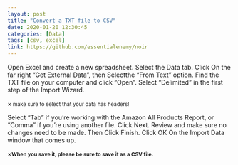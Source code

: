 ```yaml
---
layout: post
title: "Convert a TXT file to CSV"
date: 2020-01-20 12:30:45
categories: [Data]
tags: [csv, excel]
link: https://github.com/essentialenemy/noir
---
```


<span class="fixed">Open</span>   Excel and create a new spreadsheet.
<span class="fixed">Select</span> the Data tab.
<span class="fixed">Click</span> On the far right “Get External Data”, then <span class="fixed">Select</span>the “From Text” option.
<span class="fixed">Find</span> the TXT file on your computer and click “Open”.
<span class="fixed">Select</span> “Delimited” in the first step of the Import Wizard.
<p class="red"><span class="closebtn" onclick="this.parentElement.style.display='none';">&times;</span><small><b> </b> make sure to select that your data has headers!</small></p>

 <span class="fixed">Select</span>   “Tab” if you’re working with the Amazon All Products Report, or “Comma” if you’re using another file. 
<span class="fixed">Click</span> Next.
<span class="fixed">Review</span>   and make sure no changes need to be made. Then
 <span class="fixed">Click</span> Finish.
 <span class="fixed">Click</span> OK On the Import Data window that comes up.

<p class="yellow"><span class="closebtn" onclick="this.parentElement.style.display='none';">&times;</span><small><b>When you save it, please be sure to save it as a CSV file.</b>
